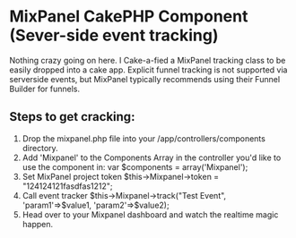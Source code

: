 # MixPanel CakePHP Component (Sever-side event tracking)
Nothing crazy going on here.  I Cake-a-fied a MixPanel tracking class to be easily dropped into a cake app.  Explicit funnel tracking is not supported via serverside events, but MixPanel typically recommends using their Funnel Builder for funnels.

## Steps to get cracking:
1.    Drop the mixpanel.php file into your /app/controllers/components directory.
2.    Add 'Mixpanel' to the Components Array in the controller you'd like to use the component in:
        var $components = array('Mixpanel');
3.    Set MixPanel project token
        $this->Mixpanel->token = "124124121fasdfas1212";
4.    Call event tracker
        $this->Mixpanel->track("Test Event", 'param1'=>$value1, 'param2'=>$value2);
5.    Head over to your Mixpanel dashboard and watch the realtime magic happen.